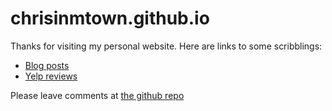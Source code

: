 # chrisinmtown.github.io
Thanks for visiting my personal website. Here are links to some scribblings:

* [Blog posts](blog/)
* [Yelp reviews](https://chrisinmtown.yelp.com)

Please leave comments at [the github repo](https://github.com/chrisinmtown/chrisinmtown.github.io)